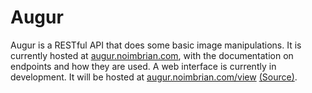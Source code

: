 # Augur
Augur is a RESTful API that does some basic image manipulations. It is currently hosted at [augur.noimbrian.com](https://augur.noimbrian.com), with the documentation on endpoints and how they are used. A web interface is currently in development. It will be hosted at [augur.noimbrian.com/view](https://augur.noimbrian.com/view/) [(Source)](https://github.com/0c370t/AugurView).

